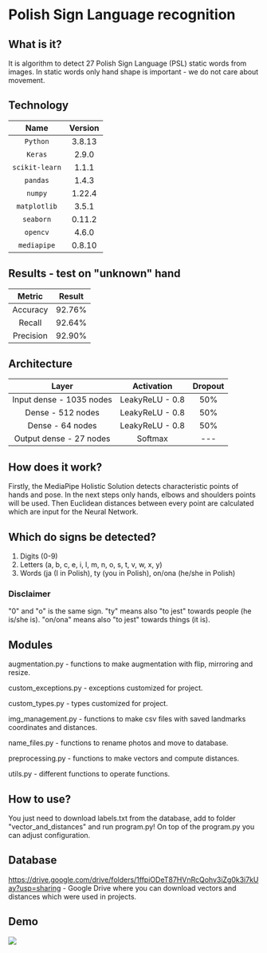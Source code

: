 # Polish Sign Language  recognition

## What is it?
It is algorithm to detect 27 Polish Sign Language (PSL) static words from images.
In static words only hand shape is important - we do not care about movement.

## Technology
|    **Name**    | **Version** |
|:--------------:|:-----------:|
|    `Python`    |   3.8.13    |
|    `Keras`     |    2.9.0    |
| `scikit-learn` |    1.1.1    |
|    `pandas`    |    1.4.3    |
|    `numpy`     |   1.22.4    |
|  `matplotlib`  |    3.5.1    |
|   `seaborn`    |   0.11.2    |
|    `opencv`    |    4.6.0    |
|  `mediapipe`   |   0.8.10    |

## Results - test on "unknown" hand

|   **Metric**   |  **Result**  |
|:--------------:|:------------:|
|    Accuracy    |    92.76%    |
|     Recall     |    92.64%    |
|    Precision   |    92.90%    |

## Architecture

|     **Layer**             |  **Activation**  |  **Dropout**  |
|:-------------------------:|:----------------:|:-------------:|
| Input dense - 1035 nodes  |  LeakyReLU - 0.8 |     50%       |
|     Dense - 512 nodes     |  LeakyReLU - 0.8 |     50%       |  
|     Dense - 64 nodes      |  LeakyReLU - 0.8 |     50%       |
|  Output dense - 27 nodes  |      Softmax     |     ---       |

## How does it work?
Firstly, the MediaPipe Holistic Solution detects characteristic points of hands and
pose. In the next steps only hands, elbows and shoulders points will be used. Then 
Euclidean distances between every point are calculated which are input for the Neural
Network.

## Which do signs be detected?
1. Digits (0-9)
2. Letters (a, b, c, e, i, l, m, n, o, s, t, v, w, x, y) 
3. Words (ja (I in Polish), ty (you in Polish), on/ona (he/she in Polish)

### Disclaimer
"0" and "o" is the same sign. "ty" means also "to jest" towards people 
(he is/she is). "on/ona" means also "to jest" towards things (it is).

## Modules

augmentation.py - functions to make augmentation with flip, mirroring and resize.

custom_exceptions.py - exceptions customized for project.

custom_types.py - types customized for project.

img_management.py - functions to make csv files with saved landmarks coordinates and distances.

name_files.py - functions to rename photos and move to database.

preprocessing.py - functions to make vectors and compute distances.

utils.py - different functions to operate functions.

## How to use?
You just need to download labels.txt from the database, add to folder "vector_and_distances" and run program.py! On top of the program.py you can adjust configuration.

## Database
https://drive.google.com/drive/folders/1ffpiODeT87HVnRcQohv3iZg0k3i7kUay?usp=sharing - Google Drive where you can 
download vectors and distances which were used in projects. 

## Demo
![](https://github.com/Hidennnn/PSL_recognition/blob/main/demo.gif)
